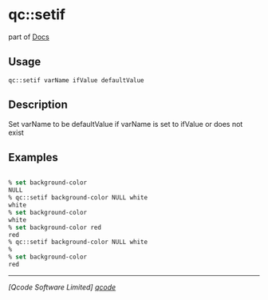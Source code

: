 qc::setif
=========

part of [Docs](.)

Usage
-----
`
        qc::setif varName ifValue defaultValue
    `

Description
-----------
Set varName to be defaultValue if varName is set to ifValue or does not exist

Examples
--------
```tcl

% set background-color
NULL
% qc::setif background-color NULL white
white
% set background-color
white
% set background-color red
red
% qc::setif background-color NULL white
%
% set background-color
red
```

----------------------------------
*[Qcode Software Limited] [qcode]*

[qcode]: http://www.qcode.co.uk "Qcode Software"